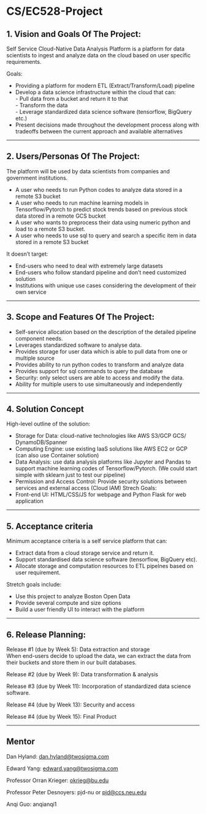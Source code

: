 # CS/EC528-Project

## 1. Vision and Goals Of The Project:

Self Service Cloud-Native Data Analysis Platform is a platform for data scientists to ingest and analyze data on the cloud based on user specific requirements.

Goals:
- Providing a platform for modern ETL (Extract/Transform/Load) pipeline  
- Develop a data science infrastructure within the cloud that can:  
                - Pull data from a bucket and return it to that   
                - Transform the data  
                - Leverage standardized data science software (tensorflow, BigQuery etc.)  
- Present decisions made throughout the development process along with tradeoffs between the current approach and available alternatives  


** **

## 2. Users/Personas Of The Project:
The platform will be used by data scientists from companies and government institutions.
- A user who needs to run Python codes to analyze data stored in a remote S3 bucket  
- A user who needs to run machine learning models in Tensorflow/Pytorch to predict stock trends based on previous stock data stored in a remote GCS bucket  
- A user who wants to preprocess their data using numeric python and load to a remote S3 bucket.
- A user who needs to use sql to query and search a specific item in data stored in a remote S3 bucket  


It doesn’t target:
- End-users who need to deal with extremely large datasets
- End-users who follow standard pipeline and don’t need customized solution
- Institutions with unique use cases considering the development of their own service


** **

## 3.   Scope and Features Of The Project:

- Self-service allocation based on the description of the detailed pipeline component needs.
- Leverages standardized software to analyse data.
- Provides storage for user data which is able to pull data from one or multiple source
- Provides ability to run python codes to transform and analyze data
- Provides support for sql commands to query the database
- Security: only select users are able to access and modify the data.
- Ability for multiple users to use simultaneously and independently


** **

## 4. Solution Concept
High-level outline of the solution:
- Storage for Data: cloud-native technologies like AWS S3/GCP GCS/ DynamoDB/Spanner
- Computing Engine: use existing IaaS solutions like AWS EC2 or GCP (can also use Container solution) 
- Data Analysis: use data analysis platforms like Jupyter and Pandas to support machine learning codes of Tensorflow/Pytorch. (We could start simple with sklearn just to test our pipeline)
- Permission and Access Control: Provide security solutions between services and external access (Cloud IAM)
Strech Goals:
- Front-end UI: HTML/CSS/JS for webpage and  Python Flask for web application

** **
## 5. Acceptance criteria
Minimum acceptance criteria is a self service platform that can:  
- Extract data from a cloud storage service and return it.
- Support standardised data science software (tensorflow, BigQuery etc).
- Allocate storage and computation resources to ETL pipelnes based on user requirement.


Stretch goals include:
- Use this project to analyze Boston Open Data
- Provide several compute and size options
- Build a user friendly UI to interact with the platform

** **

## 6.  Release Planning:
Release #1 (due by Week 5):
Data extraction and storage  
When end-users decide to upload the data, we can extract the data from their buckets and store them in our built databases.

Release #2 (due by Week 9):
Data transformation & analysis

Release #3 (due by Week 11):
Incorporation of standardized data science software.

Release #4 (due by Week 13):
Security and access

Release #4 (due by Week 15):
Final Product

** **

## Mentor
Dan Hyland:
dan.hyland@twosigma.com

Edward Yang:
edward.yang@twosigma.com

Professor Orran Krieger:
okrieg@bu.edu

Professor Peter Desnoyers:
pjd-nu or pjd@ccs.neu.edu

Anqi Guo:
anqianqi1
